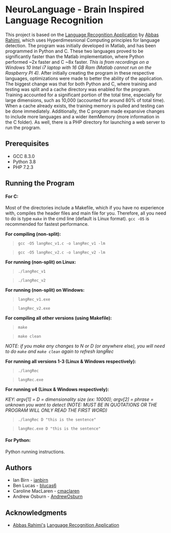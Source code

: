 # NeuroLanguage - Brain Inspired Language Recognition
This project is based on the [Language Recognition Application](https://github.com/abbas-rahimi/HDC-Language-Recognition) by [Abbas Rahimi](https://github.com/abbas-rahimi), 
which uses Hyperdimesnional Computing principles for language detection. The program was initially developed in Matlab, and has been programmed 
in Python and C. These two languages proved to be significantly faster than the Matlab implementation, where Python performed ~2x faster and C ~8x faster. 
*This is from recordings on a Windows 10 Intel i7 laptop with 16 GB Ram (Matlab cannot run on the Raspberry PI 4)*. After initially creating the program 
in these respective languages, optimizations were made to better the ability of the application. The biggest change was that for both Python and C, 
where training and testing was split and a cache directory was enabled for the program. Training accounted for a significant portion of the
total time, especially for large dimensions, such as 10,000 (accounted for around 80% of total time). When a cache already exists, the training
memory is pulled and testing can be done immediately. Additionally, the C program made expansive changes to include more languages and a wider
itemMemory (more information in the C folder). As well, there is a PHP directory for launching a web server to run the program.

## Prerequisites
* GCC 8.3.0
* Python 3.8
* PHP 7.2.3

## Running the Program
#### For C: 
Most of the directories include a Makefile, which if you have no experience with, compiles the header files and main file for you. Therefore,
all you need to do is type `make` in the cmd line (default is Linux format). `gcc -O5` is recommended for fastest performance.

**For compiling (non-split):**
> `gcc -O5 langRec_v1.c -o langRec_v1 -lm`

> `gcc -O5 langRec_v2.c -o langRec_v2 -lm`


**For running (non-split) on Linux:**
> `./langRec_v1`

> `./langRec_v2`


**For running (non-split) on Windows:**
> `langRec_v1.exe`

> `langRec_v2.exe`


**For compiling all other versions (using Makefile):**
> `make`

> `make clean`

*NOTE: if you make any changes to N or D (or anywhere else), you will need to do `make` and `make clean` again to refresh langRec*


**For running all versions 1-3 (Linux & Windows respectively):**
> `./langRec`

> `langRec.exe`


**For running v4 (Linux & Windows respectively):**

*KEY: argv[1] = D = dimensionality size (ex: 10000); argv[2] = phrase = unknown you want to detect (NOTE: MUST BE IN QUOTATIONS OR THE PROGRAM WILL ONLY READ THE FIRST WORD)*

> `./langRec D "this is the sentence"`

> `langRec.exe D "this is the sentence"`


#### For Python:
Python running instructions.

## Authors
* Ian Birn - [ianbirn](https://github.com/ianbirn)
* Ben Lucas - [blucas6](https://github.com/blucas6)
* Caroline MacLaren - [cmaclaren](https://github.com/cmaclaren)
* Andrew Osburn - [AndrewOsburn](https://github.com/AndrewOsburn)

## Acknowledgments
* [Abbas Rahimi's](https://github.com/abbas-rahimi) [Language Recognition Application](https://github.com/abbas-rahimi/HDC-Language-Recognition)